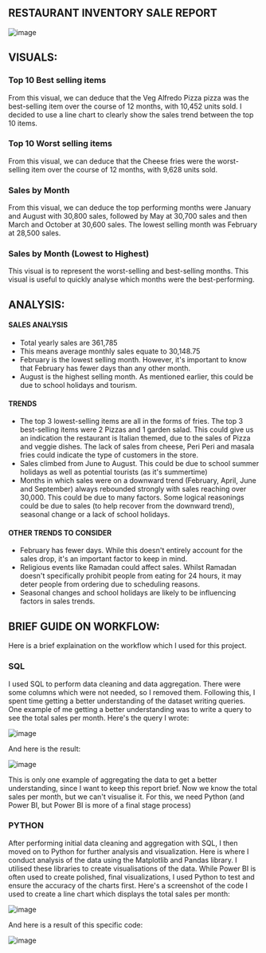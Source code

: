 ## RESTAURANT INVENTORY SALE REPORT

![image](https://github.com/user-attachments/assets/e0c963fc-8e7b-4065-a95c-939ab414a9d3)

## VISUALS:
### Top 10 Best selling items 
From this visual, we can deduce that the Veg Alfredo Pizza pizza was the best-selling item over the course of 12 months, with 10,452 units sold. I decided to use a line chart to clearly show the sales trend between the top 10 items.

### Top 10 Worst selling items 
From this visual, we can deduce that the Cheese fries were the worst-selling item over the course of 12 months, with 9,628 units sold. 

### Sales by Month
From this visual, we can deduce the top performing months were January and August with 30,800 sales, followed by May at 30,700 sales and then March and October at 30,600 sales. The lowest selling month was February at 28,500 sales.

### Sales by Month (Lowest to Highest)
This visual is to represent the worst-selling and best-selling months. This visual is useful to quickly analyse which months were the best-performing.

## ANALYSIS: 

#### SALES ANALYSIS
- Total yearly sales are 361,785
- This means average monthly sales equate to 30,148.75
- February is the lowest selling month. However, it's important to know that February has fewer days than any other month.
- August is the highest selling month. As mentioned earlier, this could be due to school holidays and tourism.

#### TRENDS 
- The top 3 lowest-selling items are all in the forms of fries. The top 3 best-selling items were 2 Pizzas and 1 garden salad. This could give us an indication the restaurant is Italian themed, due to the sales of Pizza and veggie dishes. The lack of sales from cheese, Peri Peri and masala fries could indicate the type of customers in the store.
- Sales climbed from June to August. This could be due to school summer holidays as well as potential tourists (as it's summertime)
- Months in which sales were on a downward trend (February, April, June and September) always rebounded strongly with sales reaching over 30,000. This could be due to many factors. Some logical reasonings could be due to sales (to help recover from the downward trend), seasonal change or a lack of school holidays.

#### OTHER TRENDS TO CONSIDER
- February has fewer days. While this doesn't entirely account for the sales drop, it's an important factor to keep in mind.
- Religious events like Ramadan could affect sales. Whilst Ramadan doesn't specifically prohibit people from eating for 24 hours, it may deter people from ordering due to scheduling reasons.
- Seasonal changes and school holidays are likely to be influencing factors in sales trends.

## BRIEF GUIDE ON WORKFLOW: 
Here is a brief explaination on the workflow which I used for this project.

### SQL
I used SQL to perform data cleaning and data aggregation. There were some columns which were not needed, so I removed them. Following this, I spent time getting a better understanding of the dataset writing queries. One example of me getting a better understanding was to write a query to see the total sales per month. Here's the query I wrote:

![image](https://github.com/user-attachments/assets/18cfe2db-e49b-4eb2-ad3b-29e7290383e5)

And here is the result:

![image](https://github.com/user-attachments/assets/4330c99f-2f68-4976-abdb-7c4710acef7c)

This is only one example of aggregating the data to get a better understanding, since I want to keep this report brief. Now we know the total sales per month, but we can't visualise it. For this, we need Python (and Power BI, but Power BI is more of a final stage process)

### PYTHON
After performing initial data cleaning and aggregation with SQL, I then moved on to Python for further analysis and visualization. Here is where I conduct analysis of the data using the Matplotlib and Pandas library. I utilised these libraries to create visualisations of the data. While Power BI is often used to create polished, final visualizations, I used Python to test and ensure the accuracy of the charts first. Here's a screenshot of the code I used to create a line chart which displays the total sales per month:

![image](https://github.com/user-attachments/assets/d453d61e-13ee-4220-b9b7-a214ae32350a)

And here is a result of this specific code:

![image](https://github.com/user-attachments/assets/a8bcc17d-89a9-4b87-ab53-52ce2bbaf624)
